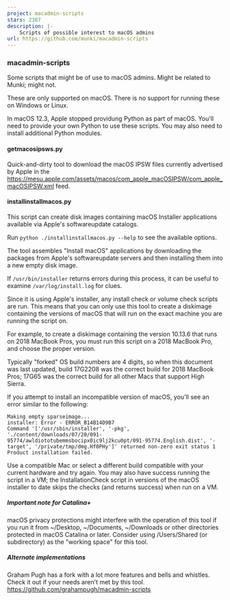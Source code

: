 ```yaml
---
project: macadmin-scripts
stars: 2387
description: |-
    Scripts of possible interest to macOS admins
url: https://github.com/munki/macadmin-scripts
---
```


### macadmin-scripts

Some scripts that might be of use to macOS admins. Might be related to Munki;
might not.

These are only supported on macOS. There is no support for running these on Windows or Linux.

In macOS 12.3, Apple stopped providung Python as part of macOS. You'll need to provide your own Python to use these scripts. You may also need to install additional Python modules.

#### getmacosipsws.py

Quick-and-dirty tool to download the macOS IPSW files currently advertised by Apple in the https://mesu.apple.com/assets/macos/com_apple_macOSIPSW/com_apple_macOSIPSW.xml feed.

#### installinstallmacos.py

This script can create disk images containing macOS Installer applications available via Apple's softwareupdate catalogs.

Run `python ./installinstallmacos.py --help` to see the available options.

The tool assembles "Install macOS" applications by downloading the packages from Apple's softwareupdate servers and then installing them into a new empty disk image.

If `/usr/bin/installer` returns errors during this process, it can be useful to examine `/var/log/install.log` for clues.

Since it is using Apple's installer, any install check or volume check scripts are run. This means that you can only use this tool to create a diskimage containing the versions of macOS that will run on the exact machine you are running the script on.

For example, to create a diskimage containing the version 10.13.6 that runs on 2018 MacBook Pros, you must run this script on a 2018 MacBook Pro, and choose the proper version.

Typically "forked" OS build numbers are 4 digits, so when this document was last updated, build 17G2208 was the correct build for 2018 MacBook Pros; 17G65 was the correct build for all other Macs that support High Sierra.

If you attempt to install an incompatible version of macOS, you'll see an error similar to the following:

```
Making empty sparseimage...
installer: Error - ERROR_B14B14D9B7
Command '['/usr/sbin/installer', '-pkg', './content/downloads/07/20/091-95774/awldiototubemmsbocipx0ic9lj2kcu0pt/091-95774.English.dist', '-target', '/private/tmp/dmg.Hf0PHy']' returned non-zero exit status 1
Product installation failed.
```

Use a compatible Mac or select a different build compatible with your current hardware and try again. You may also have success running the script in a VM; the InstallationCheck script in versions of the macOS installer to date skips the checks (and returns success) when run on a VM. 

##### Important note for Catalina+
macOS privacy protections might interfere with the operation of this tool if you run it from ~/Desktop, ~/Documents, ~/Downloads or other directories protected in macOS Catalina or later. Consider using /Users/Shared (or subdirectory) as the "working space" for this tool.


##### Alternate implementations
Graham Pugh has a fork with a lot more features and bells and whistles. Check it out if your needs aren't met by this tool.
https://github.com/grahampugh/macadmin-scripts



